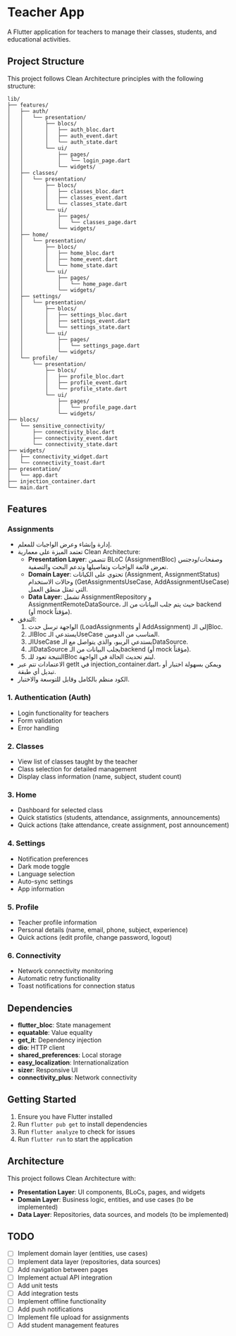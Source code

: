 # Teacher App

A Flutter application for teachers to manage their classes, students, and educational activities.

## Project Structure

This project follows Clean Architecture principles with the following structure:

```
lib/
├── features/
│   ├── auth/
│   │   └── presentation/
│   │       ├── blocs/
│   │       │   ├── auth_bloc.dart
│   │       │   ├── auth_event.dart
│   │       │   └── auth_state.dart
│   │       └── ui/
│   │           ├── pages/
│   │           │   └── login_page.dart
│   │           └── widgets/
│   ├── classes/
│   │   └── presentation/
│   │       ├── blocs/
│   │       │   ├── classes_bloc.dart
│   │       │   ├── classes_event.dart
│   │       │   └── classes_state.dart
│   │       └── ui/
│   │           ├── pages/
│   │           │   └── classes_page.dart
│   │           └── widgets/
│   ├── home/
│   │   └── presentation/
│   │       ├── blocs/
│   │       │   ├── home_bloc.dart
│   │       │   ├── home_event.dart
│   │       │   └── home_state.dart
│   │       └── ui/
│   │           ├── pages/
│   │           │   └── home_page.dart
│   │           └── widgets/
│   ├── settings/
│   │   └── presentation/
│   │       ├── blocs/
│   │       │   ├── settings_bloc.dart
│   │       │   ├── settings_event.dart
│   │       │   └── settings_state.dart
│   │       └── ui/
│   │           ├── pages/
│   │           │   └── settings_page.dart
│   │           └── widgets/
│   └── profile/
│       └── presentation/
│           ├── blocs/
│           │   ├── profile_bloc.dart
│           │   ├── profile_event.dart
│           │   └── profile_state.dart
│           └── ui/
│               ├── pages/
│               │   └── profile_page.dart
│               └── widgets/
├── blocs/
│   └── sensitive_connectivity/
│       ├── connectivity_bloc.dart
│       ├── connectivity_event.dart
│       └── connectivity_state.dart
├── widgets/
│   ├── connectivity_widget.dart
│   └── connectivity_toast.dart
├── presentation/
│   └── app.dart
├── injection_container.dart
└── main.dart
```

## Features

### Assignments

- إدارة وإنشاء وعرض الواجبات للمعلم.
- تعتمد الميزة على معمارية Clean Architecture:
  - **Presentation Layer**: تتضمن BLoC (AssignmentBloc) وصفحات/ودجتس تعرض قائمة الواجبات وتفاصيلها وتدعم البحث والتصفية.
  - **Domain Layer**: تحتوي على الكيانات (Assignment, AssignmentStatus) وحالات الاستخدام (GetAssignmentsUseCase, AddAssignmentUseCase) التي تمثل منطق العمل.
  - **Data Layer**: تشمل AssignmentRepository و AssignmentRemoteDataSource، حيث يتم جلب البيانات من الـ backend (أو mock مؤقتاً).
- التدفق:
  1. الواجهة ترسل حدث (LoadAssignments أو AddAssignment) إلى الـBloc.
  2. الـBloc يستدعي الـUseCase المناسب من الدومين.
  3. الـUseCase يستدعي الريبو، والذي يتواصل مع الـDataSource.
  4. الـDataSource يجلب البيانات من الـbackend (أو mock مؤقتاً).
  5. النتيجة تعود للـBloc ليتم تحديث الحالة في الواجهة.
- الاعتمادات تتم عبر getIt في injection_container.dart، ويمكن بسهولة اختبار أو تبديل أي طبقة.
- الكود منظم بالكامل وقابل للتوسعة والاختبار.

### 1. Authentication (Auth)
- Login functionality for teachers
- Form validation
- Error handling

### 2. Classes
- View list of classes taught by the teacher
- Class selection for detailed management
- Display class information (name, subject, student count)

### 3. Home
- Dashboard for selected class
- Quick statistics (students, attendance, assignments, announcements)
- Quick actions (take attendance, create assignment, post announcement)

### 4. Settings
- Notification preferences
- Dark mode toggle
- Language selection
- Auto-sync settings
- App information

### 5. Profile
- Teacher profile information
- Personal details (name, email, phone, subject, experience)
- Quick actions (edit profile, change password, logout)

### 6. Connectivity
- Network connectivity monitoring
- Automatic retry functionality
- Toast notifications for connection status

## Dependencies

- **flutter_bloc**: State management
- **equatable**: Value equality
- **get_it**: Dependency injection
- **dio**: HTTP client
- **shared_preferences**: Local storage
- **easy_localization**: Internationalization
- **sizer**: Responsive UI
- **connectivity_plus**: Network connectivity

## Getting Started

1. Ensure you have Flutter installed
2. Run `flutter pub get` to install dependencies
3. Run `flutter analyze` to check for issues
4. Run `flutter run` to start the application

## Architecture

This project follows Clean Architecture with:

- **Presentation Layer**: UI components, BLoCs, pages, and widgets
- **Domain Layer**: Business logic, entities, and use cases (to be implemented)
- **Data Layer**: Repositories, data sources, and models (to be implemented)

## TODO

- [ ] Implement domain layer (entities, use cases)
- [ ] Implement data layer (repositories, data sources)
- [ ] Add navigation between pages
- [ ] Implement actual API integration
- [ ] Add unit tests
- [ ] Add integration tests
- [ ] Implement offline functionality
- [ ] Add push notifications
- [ ] Implement file upload for assignments
- [ ] Add student management features
